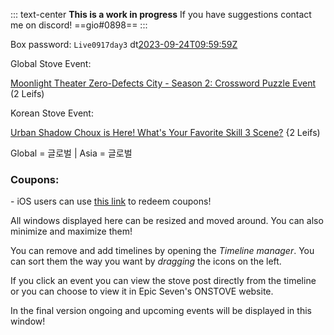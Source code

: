 ::: text-center
**This is a work in progress**
If you have suggestions contact me on discord!
==gio#0898==
:::

Box password: `Live0917day3` dt[2023-09-24T09:59:59Z](Expired)

Global Stove Event:

[Moonlight Theater Zero-Defects City - Season 2: Crossword Puzzle Event](https://page.onstove.com/epicseven/global/view/9750568) (2 Leifs)

Korean Stove Event:

[Urban Shadow Choux is Here! What's Your Favorite Skill 3 Scene?](https://page.onstove.com/epicseven/kr/view/9748310) {2 Leifs)

Global = 글로벌 | Asia = 글로벌

### Coupons:
\-
iOS users can use [this link](https://event-epic7.smilegatemegaport.com/coupon) to redeem coupons!

All windows displayed here can be resized and moved around. You can also minimize and maximize them!

You can remove and add timelines by opening the *Timeline manager*. You can sort them the way you want by *dragging* the icons on the left.

If you click an event you can view the stove post directly from the timeline or you can choose to view it in Epic Seven's ONSTOVE website.

In the final version ongoing and upcoming events will be displayed in this window!

